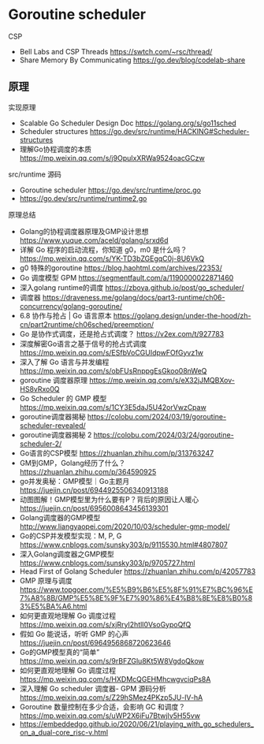 # Goroutine scheduler
CSP
- Bell Labs and CSP Threads https://swtch.com/~rsc/thread/
- Share Memory By Communicating https://go.dev/blog/codelab-share

## 原理
实现原理
- Scalable Go Scheduler Design Doc https://golang.org/s/go11sched
- Scheduler structures https://go.dev/src/runtime/HACKING#Scheduler-structures
- 理解Go协程调度的本质 https://mp.weixin.qq.com/s/j9OpuIxXRWa9524oacGCzw

src/runtime 源码
- Goroutine scheduler https://go.dev/src/runtime/proc.go
- https://go.dev/src/runtime/runtime2.go

原理总结
- Golang的协程调度器原理及GMP设计思想 https://www.yuque.com/aceld/golang/srxd6d
- 详解 Go 程序的启动流程，你知道 g0，m0 是什么吗？https://mp.weixin.qq.com/s/YK-TD3bZGEgqC0j-8U6VkQ
- g0 特殊的goroutine https://blog.haohtml.com/archives/22353/
- Go 调度模型 GPM https://segmentfault.com/a/1190000022871460
- 深入golang runtime的调度 https://zboya.github.io/post/go_scheduler/
- 调度器 https://draveness.me/golang/docs/part3-runtime/ch06-concurrency/golang-goroutine/
- 6.8 协作与抢占 | Go 语言原本 https://golang.design/under-the-hood/zh-cn/part2runtime/ch06sched/preemption/
- Go 是协作式调度，还是抢占式调度？ https://v2ex.com/t/927783
- 深度解密Go语言之基于信号的抢占式调度 https://mp.weixin.qq.com/s/ESfbVoCGUIdpwFOfGyvz1w
- 深入了解 Go 语言与并发编程 https://mp.weixin.qq.com/s/obFUsRnppgEsGkoo08nWeQ
- goroutine 调度器原理 https://mp.weixin.qq.com/s/eX32jJMQBXov-HS8vRxo0Q
- Go Scheduler 的 GMP 模型 https://mp.weixin.qq.com/s/1CY3E5daJ5U42orVwzCpaw
- goroutine调度器揭秘 https://colobu.com/2024/03/19/goroutine-scheduler-revealed/
- goroutine调度器揭秘 2 https://colobu.com/2024/03/24/goroutine-scheduler-2/
- Go语言的CSP模型 https://zhuanlan.zhihu.com/p/313763247
- GM到GMP，Golang经历了什么？ https://zhuanlan.zhihu.com/p/364590925
- go并发奥秘：GMP模型｜Go主题月 https://juejin.cn/post/6944925506340913188
- 动图图解！GMP模型里为什么要有P？背后的原因让人暖心 https://juejin.cn/post/6956008643456139301
- Golang调度器的GMP模型 http://www.liangyaopei.com/2020/10/03/scheduler-gmp-model/
- Go的CSP并发模型实现：M, P, G https://www.cnblogs.com/sunsky303/p/9115530.html#4807807
- 深入Golang调度器之GMP模型 https://www.cnblogs.com/sunsky303/p/9705727.html
- Head First of Golang Scheduler https://zhuanlan.zhihu.com/p/42057783
- GMP 原理与调度 https://www.topgoer.com/%E5%B9%B6%E5%8F%91%E7%BC%96%E7%A8%8B/GMP%E5%8E%9F%E7%90%86%E4%B8%8E%E8%B0%83%E5%BA%A6.html
- 如何更直观地理解 Go 调度过程 https://mp.weixin.qq.com/s/xjRryI2htlI0VsoGypoQfQ
- 假如 Go 能说话，听听 GMP 的心声 https://juejin.cn/post/6964956868720623646
- Go的GMP模型真的“简单” https://mp.weixin.qq.com/s/9rBFZGlu8Kt5W8VgdoQkow
- 如何更直观地理解 Go 调度过程 https://mp.weixin.qq.com/s/HXDMcQGEHMhcwgvciqPs8A
- 深入理解 Go scheduler 调度器- GPM 源码分析 https://mp.weixin.qq.com/s/Z29hSMez4PKzp5JU-lV-hA
- Goroutine 数量控制在多少合适，会影响 GC 和调度？https://mp.weixin.qq.com/s/uWP2X6iFu7BtwjIv5H55vw
- https://embeddedgo.github.io/2020/06/21/playing_with_go_schedulers_on_a_dual-core_risc-v.html
